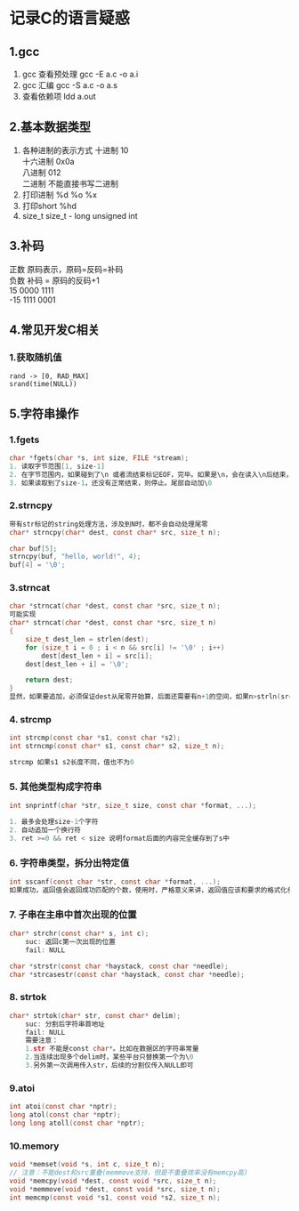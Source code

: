 # 记录C的语言疑惑
## 1.gcc
1. gcc 查看预处理
    gcc -E a.c -o a.i
2. gcc 汇编
    gcc -S a.c -o a.s
3. 查看依赖项
    ldd a.out

## 2.基本数据类型
1. 各种进制的表示方式
    十进制 10  
    十六进制 0x0a  
    八进制 012  
    二进制  不能直接书写二进制   
2. 打印进制
    %d %o %x
3. 打印short 
    %hd
4. size_t
    size_t - long unsigned int
    
## 3.补码
正数 原码表示，原码=反码=补码  
负数 补码 = 原码的反码+1  
 15 0000 1111  
-15 1111 0001 
    
## 4.常见开发C相关
### 1.获取随机值
    rand -> [0, RAD_MAX]  
    srand(time(NULL))  



## 5.字符串操作  
### 1.fgets
```c
char *fgets(char *s, int size, FILE *stream);
1. 读取字节范围[1, size-1]
2. 在字节范围内，如果碰到了\n 或者流结束标记EOF，完毕。如果是\n，会在读入\n后结束，并自动追加\0
3. 如果读取到了size-1，还没有正常结束，则停止。尾部自动加\0
```
### 2.strncpy
```c
带有str标记的string处理方法，涉及到N时，都不会自动处理尾零
char* strncpy(char* dest, const char* src, size_t n);

char buf[5];
strncpy(buf, "hello, world!", 4);
buf[4] = '\0';
```
### 3.strncat
```c
char *strncat(char *dest, const char *src, size_t n);
可能实现
char* strncat(char *dest, const char *src, size_t n)
{
    size_t dest_len = strlen(dest);
    for (size_t i = 0 ; i < n && src[i] != '\0' ; i++)
        dest[dest_len + i] = src[i];
    dest[dest_len + i] = '\0';

    return dest;
}
显然，如果要追加，必须保证dest从尾零开始算，后面还需要有n+1的空间，如果n>strln(src) n=strln(src)
```

### 4. strcmp
```c
int strcmp(const char *s1, const char *s2);
int strncmp(const char* s1, const char* s2, size_t n);

strcmp 如果s1 s2长度不同，值也不为0
```

### 5. 其他类型构成字符串
```c
int snprintf(char *str, size_t size, const char *format, ...);

1. 最多会处理size-1个字符  
2. 自动追加一个换行符  
3. ret >=0 && ret < size 说明format后面的内容完全缓存到了s中  
```

### 6. 字符串类型，拆分出特定值
```c
int sscanf(const char *str, const char *format, ...);
如果成功，返回值会返回成功匹配的个数，使用时，严格意义来讲，返回值应该和要求的格式化参数数目一致
```

### 7. 子串在主串中首次出现的位置
```c
char* strchr(const char* s, int c);
    suc: 返回c第一次出现的位置  
    fail: NULL  

char *strstr(const char *haystack, const char *needle);
char *strcasestr(const char *haystack, const char *needle);
```

### 8. strtok
```c
char* strtok(char* str, const char* delim);
    suc: 分割后字符串首地址
    fail: NULL
    需要注意：
    1.str 不能是const char*。比如在数据区的字符串常量
    2.当连续出现多个delim时，某些平台只替换第一个为\0
    3.另外第一次调用传入str，后续的分割仅传入NULL即可

```

### 9.atoi
```c
int atoi(const char *nptr);
long atol(const char *nptr);
long long atoll(const char *nptr);
```

### 10.memory
```c
void *memset(void *s, int c, size_t n);
// 注意：不能dest和src重叠(memmove支持，但是不重叠效率没有memcpy高)
void *memcpy(void *dest, const void *src, size_t n);
void *memmove(void *dest, const void *src, size_t n);
int memcmp(const void *s1, const void *s2, size_t n);
```
